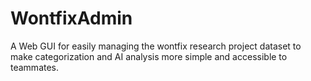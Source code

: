 # WontfixAdmin

A Web GUI for easily managing the wontfix research project dataset to make categorization and AI analysis more simple and accessible to teammates.


